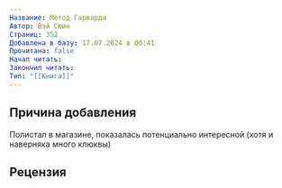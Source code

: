 ```yaml
---
Название: Метод Гарварда
Автор: Вэй Сюин
Страниц: 352
Добавлена в базу: 17.07.2024 в 00:41
Прочитана: false
Начал читать: 
Закончил читать: 
Тип: "[[Книга]]"
---
```

## Причина добавления

Полистал в магазине, показалась потенциально интересной (хотя и наверняка много клюквы)

## Рецензия
